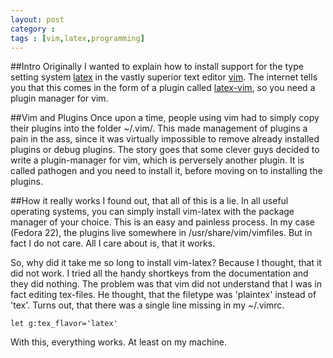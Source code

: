 ```yaml
---
layout: post
category :
tags : [vim,latex,programming]
---
```

##Intro
Originally I wanted to explain how to install support for the type
setting system [latex](http://www.latex-project.org/)
in the vastly superior text editor [vim](www.vim.org). The internet
tells you that this
comes in the form of a plugin called
[latex-vim](http://vim-latex.sourceforge.net/), so you need a plugin
manager for vim.

##Vim and Plugins
Once upon a time, people using vim had to simply copy their plugins
into the folder ~/.vim/.
This made management of plugins a pain in the ass, since it was
virtually impossible to remove already installed plugins or debug
plugins.
The story goes that some clever guys decided to write a plugin-manager for vim, which
is perversely another plugin. It is called pathogen and you need to
install it, before moving on to installing the plugins.

##How it really works
I found out, that all of this is a lie.
In all useful operating systems, you can simply install vim-latex with the
package manager of your choice. This is an easy and painless process.
In my case (Fedora 22), the plugins live somewhere in
/usr/share/vim/vimfiles. But in fact I do not care. All I care about
is, that it works.

So, why did it take me so long to install vim-latex? Because I
thought, that it did not work. I tried all the handy shortkeys from
the documentation and they did nothing. The problem was that vim did
not understand that I was in fact editing tex-files. He thought, that
the filetype was 'plaintex' instead of 'tex'.
Turns out, that there was a single line missing in my ~/.vimrc.

    let g:tex_flavor='latex'

With this, everything works. At least on my machine.
